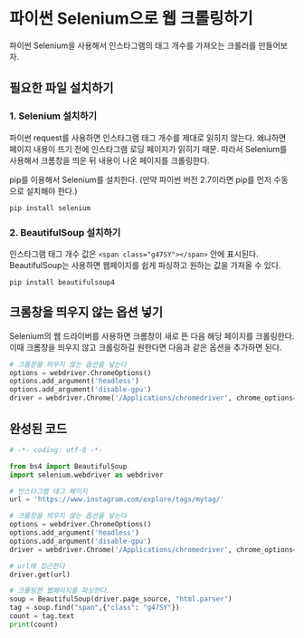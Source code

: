 # 파이썬 Selenium으로 웹 크롤링하기

파이썬 Selenium을 사용해서 인스타그램의 태그 개수를 가져오는 크롤러를 만들어보자. 

## 필요한 파일 설치하기

### 1. Selenium  설치하기

파이썬 request를 사용하면 인스타그램 태그 개수를 제대로 읽히지 않는다. 왜냐하면 페이지 내용이 뜨기 전에 인스타그램 로딩 페이지가 읽히기 때문. 따라서 Selenium를 사용해서 크롬창을 띄운 뒤 내용이 나온 페이지를 크롤링한다. 

pip를 이용해서 Selenium를 설치한다. (만약 파이썬 버전 2.7이라면 pip를 먼저 수동으로 설치해야 한다.)

```
pip install selenium
```

### 2. BeautifulSoup 설치하기

인스타그램 태그 개수 값은 ``<span class="g47SY"></span>`` 안에 표시된다. BeautifulSoup는 사용하면 웹페이지를 쉽게 파싱하고 원하는 값을 가져올 수 있다.

```
pip install beautifulsoup4
```

## 크롬창을 띄우지 않는 옵션 넣기
Selenium의 웹 드라이버를 사용하면 크롬창이 새로 뜬 다음 해당 페이지를 크롤링한다. 이때 크롬창을 띄우지 않고 크롤링하길 원한다면 다음과 같은 옵션을 추가하면 된다.

```Python
# 크롬창을 띄우지 않는 옵션을 넣는다
options = webdriver.ChromeOptions()
options.add_argument('headless')
options.add_argument('disable-gpu')
driver = webdriver.Chrome('/Applications/chromedriver', chrome_options=options)
```

## 완성된 코드

```Python
# -*- coding: utf-8 -*- 

from bs4 import BeautifulSoup
import selenium.webdriver as webdriver

# 인스타그램 태그 페이지
url = 'https://www.instagram.com/explore/tags/mytag/'

# 크롬창을 띄우지 않는 옵션을 넣는다
options = webdriver.ChromeOptions()
options.add_argument('headless')
options.add_argument('disable-gpu')
driver = webdriver.Chrome('/Applications/chromedriver', chrome_options=options)

# url에 접근한다
driver.get(url)

# 크롤링한 웹페이지를 파싱한다.
soup = BeautifulSoup(driver.page_source, "html.parser")
tag = soup.find("span",{"class": "g47SY"})
count = tag.text
print(count)
```
